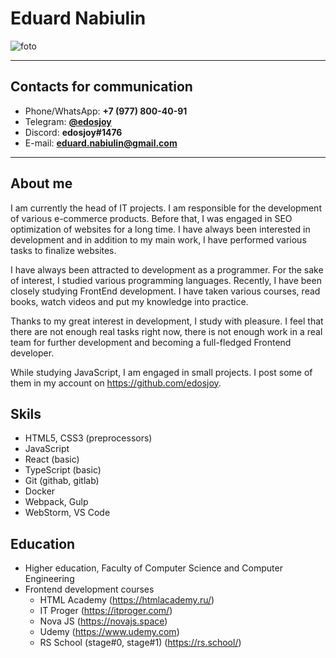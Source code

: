 # Eduard Nabiulin

![foto](http://dl4.joxi.net/drive/2022/03/17/0000/1892/14180/80/6b115086df.jpg)

---

## Contacts for communication

* Phone/WhatsApp: **+7 (977) 800-40-91**
* Telegram: [**@edosjoy**](https://t.me/edosjoy)
* Discord: **edosjoy#1476**
* E-mail: [**eduard.nabiulin@gmail.com**](mailto:eduard.nabiulin@gmail.com)

---

## About me
I am currently the head of IT projects. I am responsible for the development of various e-commerce products. Before that, I was engaged in SEO optimization of websites for a long time. I have always been interested in development and in addition to my main work, I have performed various tasks to finalize websites.

I have always been attracted to development as a programmer. For the sake of interest, I studied various programming languages. Recently, I have been closely studying FrontEnd development. I have taken various courses, read books, watch videos and put my knowledge into practice.

Thanks to my great interest in development, I study with pleasure. I feel that there are not enough real tasks right now, there is not enough work in a real team for further development and becoming a full-fledged Frontend developer.

While studying JavaScript, I am engaged in small projects. I post some of them in my account on https://github.com/edosjoy.

## Skils
- HTML5, CSS3 (preprocessors)
- JavaScript
- React (basic)
- TypeScript (basic)
- Git (githab, gitlab)
- Docker
- Webpack, Gulp
- WebStorm, VS Code


## Education
* Higher education, Faculty of Computer Science and Computer Engineering
* Frontend development courses
  * HTML Academy (https://htmlacademy.ru/)
  * IT Proger (https://itproger.com/)
  * Nova JS (https://novajs.space)
  * Udemy (https://www.udemy.com)
  * RS School (stage#0, stage#1) (https://rs.school/)
